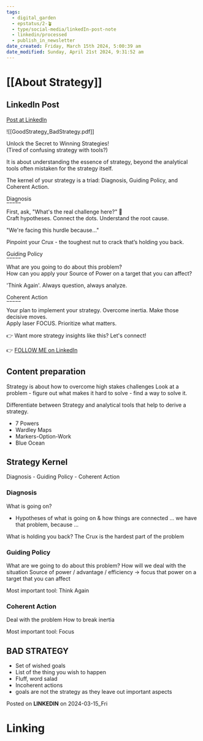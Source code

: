 ```yaml
---
tags:
  - digital_garden
  - epstatus/2-🪴
  - type/social-media/linkedIn-post-note
  - linkedin/processed
  - publish_in_newsletter
date_created: Friday, March 15th 2024, 5:00:39 am
date_modified: Sunday, April 21st 2024, 9:31:52 am
---
```

# [[About Strategy]]
## LinkedIn Post
[Post at LinkedIn](https://www.linkedin.com/posts/sebastiankamilli_good-strategy-bad-strategy-activity-7174313388695597056-4Rox?utm_source=share&utm_medium=member_desktop)

![[GoodStrategy_BadStrategy.pdf]]

Unlock the Secret to Winning Strategies!  
(Tired of confusing strategy with tools?)  
  
It is about understanding the essence of strategy, beyond the analytical tools often mistaken for the strategy itself.  
  
The kernel of your strategy is a triad: Diagnosis, Guiding Policy, and Coherent Action.  
  
Diagnosis  
‾‾‾‾‾  
First, ask, "What's the real challenge here?" 🧐  
Craft hypotheses. Connect the dots. Understand the root cause.  
  
"We're facing this hurdle because..."  
  
Pinpoint your Crux - the toughest nut to crack that’s holding you back.  
  
Guiding Policy  
‾‾‾‾‾  
What are you going to do about this problem?  
How can you apply your Source of Power on a target that you can affect?  
  
'Think Again'. Always question, always analyze.  
  
Coherent Action  
‾‾‾‾‾  
Your plan to implement your strategy. Overcome inertia. Make those decisive moves.  
Apply laser FOCUS. Prioritize what matters.  

👉 Want more strategy insights like this? Let's connect!

👉 [FOLLOW ME on LinkedIn](https://www.linkedin.com/comm/mynetwork/discovery-see-all?usecase=PEOPLE_FOLLOWS&followMember=sebastiankamilli)

## Content preparation
Strategy is about how to overcome high stakes challenges
Look at a problem - figure out what makes it hard to solve - find a way to solve it.

Differentiate between Strategy and analytical tools that help to derive a strategy.
+ 7 Powers
+ Wardley Maps
+ Markers-Option-Work
+ Blue Ocean

## Strategy Kernel 
Diagnosis - Guiding Policy - Coherent Action

### Diagnosis
What is going on?
   - Hypotheses of what is going on & how things are connected ... we have that problem, because ...

What is holding you back?
The Crux is the hardest part of the problem

### Guiding Policy
What are we going to do about this problem?
How will we deal with the situation
Source of power / advantage / efficiency → focus that power on a target that you can affect

Most important tool: Think Again

### Coherent Action
Deal with the problem
How to break inertia 

Most important tool: Focus

## BAD STRATEGY
   - Set of wished goals
   - List of the thing you wish to happen
   - Fluff, word salad
   - Incoherent actions
   - goals are not the strategy as they leave out important aspects

Posted on **LINKEDIN** on 2024-03-15_Fri
# Linking